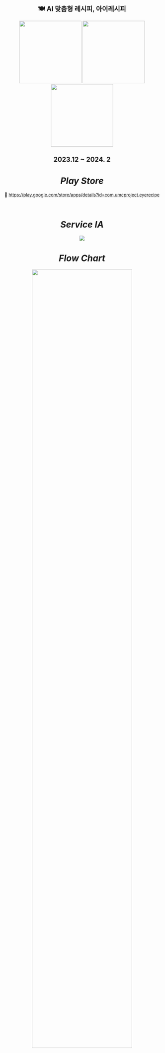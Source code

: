 <div align="center">
      
## 🍽️ AI 맞춤형 레시피, 아이레시피

<p align="center">
<img width = "200px" src='https://ifh.cc/g/m3BlnF.jpg' border='0'>
<img width = "200px" src='https://ifh.cc/g/mPx4Kd.jpg' border='0'>
<img width = "200px" src='https://ifh.cc/g/PNPn7D.jpg' border='0'>
</p>

## 2023.12 ~ 2024. 2

</div>

<div align="center">

# ***Play Store***
📎 https://play.google.com/store/apps/details?id=com.umcproject.eyerecipe

<br>

# ***Service IA***
<img src='https://ifh.cc/g/fRxvt5.png' border='0'>

<br>

# ***Flow Chart***
<img width = "80%" height = "80%" src='https://ifh.cc/g/WnpFZn.png' border='0'>

<br>

# ***Cooperation***
<img src="https://img.shields.io/badge/Android-9999FF?style=flat&logo=android&logoColor=white"/>
<img src="https://img.shields.io/badge/SpringBoot-0ABF53?style=flat&logo=spring&logoColor=white"/>

<br>

# 🌈 *****Contributor*****
<div align="center">
<table style="font-weight : bold">
      <tr>
         <td align="center">
          <a href="https://github.com/ldayun">                 
                  <img src="https://avatars.githubusercontent.com/ldayun" width="100" />            
              </a>
          </td>
          <td align="center">
              <a href="https://github.com/whthdbs03">                 
                  <img src="https://avatars.githubusercontent.com/whthdbs03" width="100" />            
              </a>
          </td>
        <td align="center">
              <a href="https://github.com/JunYeong0314">                 
                  <img src="https://avatars.githubusercontent.com/JunYeong0314" width="100" />            
              </a>
          </td>
      <tr>
          <td align="center">이다윤(Android)</td>
          <td align="center">조소윤(Android)</td>
          <td align="center">김준영(Android)</td>
      </tr>
  </table>
</div>

<br>

</div>

## *Description*
✔ AI에게 레시피 제작을 요구하세요. 자주하는 질문은 버튼으로 제공됩니다.
<br>
✔ 냉장고에 음식을 등록하고 삭제하세요. 보관방법, 유통기한은 한 눈에 볼 수 있습니다.
<br>
✔ 커뮤니티에 글을 올려보세요. 관심과 후기가 높은 레시피는 랭킹에 등록됩니다.
<br>
✔ 레시피에 관심을 남겨보세요. 관심을 누른 레시피는 보관함에 저장됩니다.
<br>
✔ 후기와 Q&A를 작성하세요. 후기는 다른 사람들에게 도움이 되고 Q&A는 작성자에게 조언을 구할 수 있습니다.
<br>
✔ 커뮤니티 카테고리를 활용해 보세요. 원하는 레시피를 찾기 편합니다.
<br>

<div align="center">

# 📱 Preview

|로그인|온보딩 스플래시|홈|이달의 레시피 랭킹|
|------|-----|-----|-----|
|<img src='https://ifh.cc/g/wH6GWt.png'>|<img src='https://ifh.cc/g/xQ6Zpy.png'>|<img src='https://ifh.cc/g/OPthLA.png'>|<img src='https://ifh.cc/g/FRQWhv.png'>|

|챗봇|나의 냉장고|나의 냉장고 2|냉장고 재료 추가|
|------|-----|-----|-----|
|<img src='https://ifh.cc/g/84BH5T.png'>|<img src='https://ifh.cc/g/S67O1V.png'>|<img src='https://ifh.cc/g/W9fAhv.png'>|<img src='https://ifh.cc/g/SdGaG0.png'>|

|커뮤니티|레시피 후기|레시피 Q&A|마이페이지|
|------|-----|-----|-----|
|<img src='https://ifh.cc/g/01la5J.png'>|<img src='https://ifh.cc/g/xF0FR3.png'>|<img src='https://ifh.cc/g/bbXG5B.png'>|<img src='https://ifh.cc/g/wwoPv4.png'>|

</br>

# 🔎 ***Architecture***


### Clean Architecture

<img width="500" src="https://blog.kakaocdn.net/dn/UGyIK/btsnZH40l6y/WBiqZPQRxw1hqvFAMc77xK/img.png"/>

<br>

# ⚒️ ***Tech***


Target SDK Level 34

Min SDK Level 24

<br>

 구분 | 내용
-- | --
Architecture | Clean Architecture
Jetpack | DataStore, Lifecycle, LiveData, ViewModel
Network | Retrofit2, OkHttp
Asynchronous Processing | Coroutine
Dependency Injection | Dagger-Hilt
Third Party Library | Naver, Kakao SDK, Lottie
Other Tool | Discode, Figma, Git, Notion

<br>
